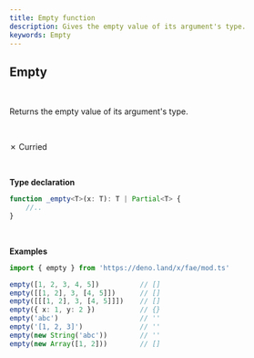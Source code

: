 ```yaml
---
title: Empty function
description: Gives the empty value of its argument's type.
keywords: Empty
---
```


## Empty
<br>

Returns the empty value of its argument's type.

<br>

&cross; Curried

<br>

**Type declaration**
```typescript
function _empty<T>(x: T): T | Partial<T> {
    //..
}
```
<br>

**Examples**
```typescript
import { empty } from 'https://deno.land/x/fae/mod.ts'

empty([1, 2, 3, 4, 5])          // []
empty([[1, 2], 3, [4, 5]])      // []
empty([[[1, 2], 3, [4, 5]]])    // []
empty({ x: 1, y: 2 })           // {}
empty('abc')                    // ''
empty('[1, 2, 3]')              // ''
empty(new String('abc'))        // ''
empty(new Array([1, 2]))        // []
``` 